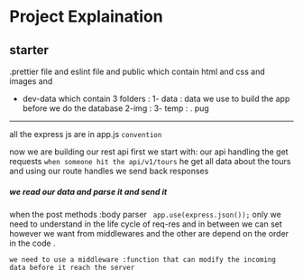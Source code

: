 # Project Explaination

## starter

.prettier file and eslint file and public which contain html and css and images and

- dev-data which contain 3 folders :
  1- data : data we use to build the app before we do the database
  2-img :
  3- temp : . pug

---

all the express js are in app.js `convention`

now we are building our rest api first we start with:
our api handling the get requests `when someone hit the api/v1/tours` he get all data about the tours and using our route handles we send back responses

##### we read our data and parse it and send it

when the post methods :body parser ` app.use(express.json());`
only we need to understand in the life cycle of req-res and in between we can set however we want from middlewares and the other are depend on the order in the code .

`we need to use a middleware :function that can modify the incoming data before it reach the server`
